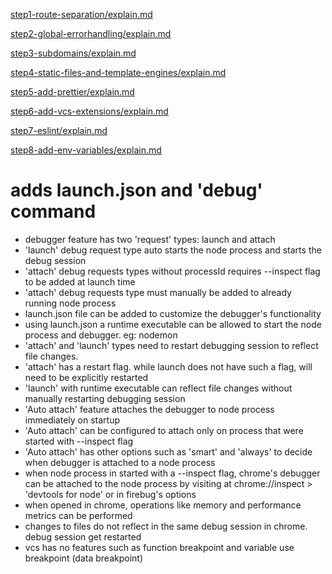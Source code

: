[step1-route-separation/explain.md](https://github.com/dheeraj-br/random/blob/step1-route-seperation/explain.md)

[step2-global-errorhandling/explain.md](https://github.com/dheeraj-br/random/blob/step2-global-errorhandling/explain.md)

[step3-subdomains/explain.md](https://github.com/dheeraj-br/random/blob/step3-subdomains/explain.md)

[step4-static-files-and-template-engines/explain.md](https://github.com/dheeraj-br/random/blob/step4-static-files-and-template-engines/explain.md)

[step5-add-prettier/explain.md](https://github.com/dheeraj-br/random/blob/step5-add-prettier/explain.md)

[step6-add-vcs-extensions/explain.md](https://github.com/dheeraj-br/random/blob/step6-add-vcs-extentions/explain.md)

[step7-eslint/explain.md](https://github.com/dheeraj-br/random/blob/step7-eslint/explain.md)

[step8-add-env-variables/explain.md](https://github.com/dheeraj-br/random/blob/step8-add-env-variables/explain.md)

# adds launch.json and 'debug' command

-   debugger feature has two 'request' types: launch and attach
-   'launch' debug request type auto starts the node process and starts the debug session
-   'attach' debug requests types without processId requires --inspect flag to be added at launch time
-   'attach' debug requests type must manually be added to already running node process
-   launch.json file can be added to customize the debugger's functionality
-   using launch.json a runtime executable can be allowed to start the node process and debugger. eg: nodemon
-   'attach' and 'launch' types need to restart debugging session to reflect file changes.
-   'attach' has a restart flag. while launch does not have such a flag, will need to be explicitly restarted
-   'launch' with runtime executable can reflect file changes without manually restarting debugging session
-   'Auto attach' feature attaches the debugger to node process immediately on startup
-   'Auto attach' can be configured to attach only on process that were started with --inspect flag
-   'Auto attach' has other options such as 'smart' and 'always' to decide when debugger is attached to a node process
-   when node process in started with a --inspect flag, chrome's debugger can be attached to the node process by visiting at chrome://inspect > 'devtools for node' or in firebug's options
-   when opened in chrome, operations like memory and performance metrics can be performed
-   changes to files do not reflect in the same debug session in chrome. debug session get restarted
-   vcs has no features such as function breakpoint and variable use breakpoint (data breakpoint)
